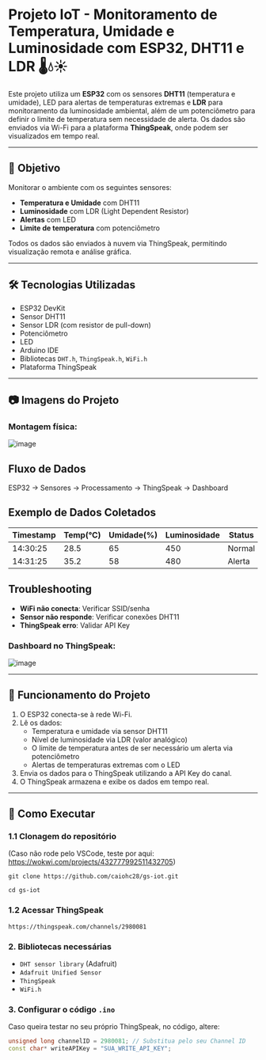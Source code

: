 # Projeto IoT - Monitoramento de Temperatura, Umidade e Luminosidade com ESP32, DHT11 e LDR 🌡️💧☀️

Este projeto utiliza um **ESP32** com os sensores **DHT11** (temperatura e umidade), LED para alertas de temperaturas extremas e **LDR** para monitoramento da luminosidade ambiental, além de um potenciômetro para definir o limite de temperatura sem necessidade de alerta. Os dados são enviados via Wi-Fi para a plataforma **ThingSpeak**, onde podem ser visualizados em tempo real.

---

## 🚀 Objetivo

Monitorar o ambiente com os seguintes sensores:
- **Temperatura e Umidade** com DHT11
- **Luminosidade** com LDR (Light Dependent Resistor)
- **Alertas** com LED
- **Limite de temperatura** com potenciômetro
  
Todos os dados são enviados à nuvem via ThingSpeak, permitindo visualização remota e análise gráfica.

---

## 🛠️ Tecnologias Utilizadas

- ESP32 DevKit
- Sensor DHT11
- Sensor LDR (com resistor de pull-down)
- Potenciômetro
- LED
- Arduino IDE
- Bibliotecas `DHT.h`, `ThingSpeak.h`, `WiFi.h`
- Plataforma ThingSpeak

---

## 📷 Imagens do Projeto

### Montagem física:
![image](https://github.com/user-attachments/assets/bb7f3ead-b214-4766-84c3-8d05875de7d8)

## Fluxo de Dados
ESP32 → Sensores → Processamento → ThingSpeak → Dashboard

## Exemplo de Dados Coletados
| Timestamp | Temp(°C) | Umidade(%) | Luminosidade | Status |
|-----------|----------|------------|--------------|---------|
| 14:30:25  | 28.5     | 65         | 450          | Normal  |
| 14:31:25  | 35.2     | 58         | 480          | Alerta  |

## Troubleshooting
- **WiFi não conecta**: Verificar SSID/senha
- **Sensor não responde**: Verificar conexões DHT11
- **ThingSpeak erro**: Validar API Key


### Dashboard no ThingSpeak:
![image](https://github.com/user-attachments/assets/6c66d260-83c2-4517-b3dc-592efb64537c)




---

## 🧠 Funcionamento do Projeto

1. O ESP32 conecta-se à rede Wi-Fi.
2. Lê os dados:
   - Temperatura e umidade via sensor DHT11
   - Nível de luminosidade via LDR (valor analógico)
   - O limite de temperatura antes de ser necessário um alerta via potenciômetro
   - Alertas de temperaturas extremas com o LED
3. Envia os dados para o ThingSpeak utilizando a API Key do canal.
4. O ThingSpeak armazena e exibe os dados em tempo real.

---

## 🧪 Como Executar

### 1.1 Clonagem do repositório 
(Caso não rode pelo VSCode, teste por aqui: https://wokwi.com/projects/432777992511432705)

``
git clone https://github.com/caiohc28/gs-iot.git
``

``
cd gs-iot
``

### 1.2 Acessar ThingSpeak
``
https://thingspeak.com/channels/2980081
``



### 2. Bibliotecas necessárias

- `DHT sensor library` (Adafruit)
- `Adafruit Unified Sensor`
- `ThingSpeak`
- `WiFi.h`


### 3. Configurar o código `.ino`

Caso queira testar no seu próprio ThingSpeak, no código, altere:

```cpp
unsigned long channelID = 2980081; // Substitua pelo seu Channel ID
const char* writeAPIKey = "SUA_WRITE_API_KEY";
